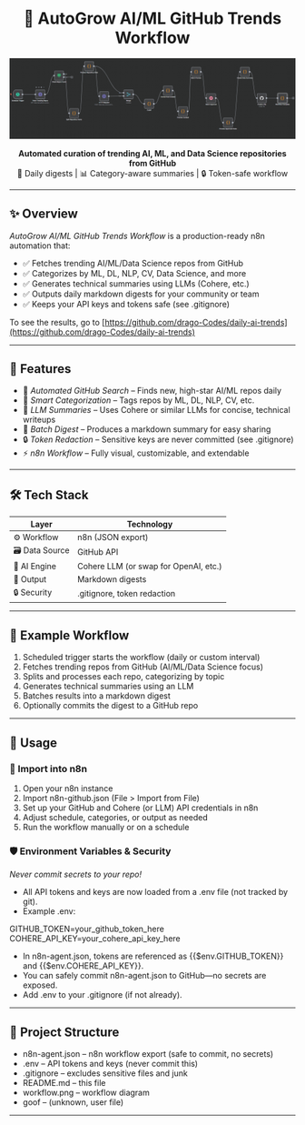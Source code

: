 <h1 align="center">🤖 AutoGrow AI/ML GitHub Trends Workflow</h1>

<p align="center">
  <img src="workflow.png" alt="n8n Workflow Overview" width="700"/>
</p>

<p align="center">
  <b>Automated curation of trending AI, ML, and Data Science repositories from GitHub</b><br>
  🚀 Daily digests | 📊 Category-aware summaries | 🔒 Token-safe workflow
</p>

---

## ✨ Overview

*AutoGrow AI/ML GitHub Trends Workflow* is a production-ready n8n automation that:

- ✅ Fetches trending AI/ML/Data Science repos from GitHub
- ✅ Categorizes by ML, DL, NLP, CV, Data Science, and more
- ✅ Generates technical summaries using LLMs (Cohere, etc.)
- ✅ Outputs daily markdown digests for your community or team
- ✅ Keeps your API keys and tokens safe (see .gitignore)

To see the results, go to [https://github.com/drago-Codes/daily-ai-trends](https://github.com/drago-Codes/daily-ai-trends)

---

## 🚀 Features

- 🤖 *Automated GitHub Search* – Finds new, high-star AI/ML repos daily
- 🧠 *Smart Categorization* – Tags repos by ML, DL, NLP, CV, etc.
- 📝 *LLM Summaries* – Uses Cohere or similar LLMs for concise, technical writeups
- 📅 *Batch Digest* – Produces a markdown summary for easy sharing
- 🔒 *Token Redaction* – Sensitive keys are never committed (see .gitignore)
- ⚡ *n8n Workflow* – Fully visual, customizable, and extendable

---

## 🛠 Tech Stack

| Layer         | Technology         |
|---------------|-------------------|
| ⚙ Workflow   | n8n (JSON export)  |
| 🗃 Data Source | GitHub API         |
| 🧠 AI Engine  | Cohere LLM (or swap for OpenAI, etc.) |
| 📄 Output     | Markdown digests   |
| 🔒 Security   | .gitignore, token redaction |

---

## 🧪 Example Workflow

1. Scheduled trigger starts the workflow (daily or custom interval)
2. Fetches trending repos from GitHub (AI/ML/Data Science focus)
3. Splits and processes each repo, categorizing by topic
4. Generates technical summaries using an LLM
5. Batches results into a markdown digest
6. Optionally commits the digest to a GitHub repo

---

## 🧰 Usage

### 🔧 Import into n8n

1. Open your n8n instance
2. Import n8n-github.json (File > Import from File)
3. Set up your GitHub and Cohere (or LLM) API credentials in n8n
4. Adjust schedule, categories, or output as needed
5. Run the workflow manually or on a schedule

### 🛡 Environment Variables & Security

*Never commit secrets to your repo!*

- All API tokens and keys are now loaded from a .env file (not tracked by git).
- Example .env:


GITHUB_TOKEN=your_github_token_here
COHERE_API_KEY=your_cohere_api_key_here


- In n8n-agent.json, tokens are referenced as {{$env.GITHUB_TOKEN}} and {{$env.COHERE_API_KEY}}.
- You can safely commit n8n-agent.json to GitHub—no secrets are exposed.
- Add .env to your .gitignore (if not already).

---

## 📂 Project Structure

- n8n-agent.json – n8n workflow export (safe to commit, no secrets)
- .env – API tokens and keys (never commit this)
- .gitignore – excludes sensitive files and junk
- README.md – this file
- workflow.png – workflow diagram
- goof – (unknown, user file)

---

